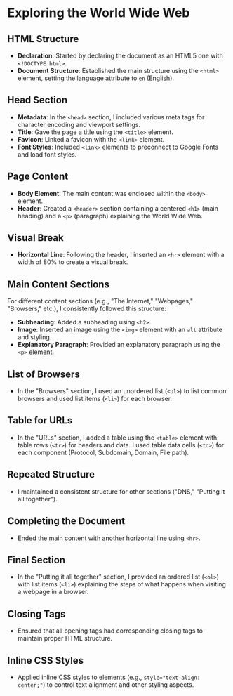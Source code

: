 # Exploring the World Wide Web

## HTML Structure
- **Declaration**: Started by declaring the document as an HTML5 one with `<!DOCTYPE html>`.
- **Document Structure**: Established the main structure using the `<html>` element, setting the language attribute to `en` (English).

## Head Section
- **Metadata**: In the `<head>` section, I included various meta tags for character encoding and viewport settings.
- **Title**: Gave the page a title using the `<title>` element.
- **Favicon**: Linked a favicon with the `<link>` element.
- **Font Styles**: Included `<link>` elements to preconnect to Google Fonts and load font styles.

## Page Content
- **Body Element**: The main content was enclosed within the `<body>` element.
- **Header**: Created a `<header>` section containing a centered `<h1>` (main heading) and a `<p>` (paragraph) explaining the World Wide Web.

## Visual Break
- **Horizontal Line**: Following the header, I inserted an `<hr>` element with a width of 80% to create a visual break.

## Main Content Sections
For different content sections (e.g., "The Internet," "Webpages," "Browsers," etc.), I consistently followed this structure:
- **Subheading**: Added a subheading using `<h2>`.
- **Image**: Inserted an image using the `<img>` element with an `alt` attribute and styling.
- **Explanatory Paragraph**: Provided an explanatory paragraph using the `<p>` element.

## List of Browsers
- In the "Browsers" section, I used an unordered list (`<ul>`) to list common browsers and used list items (`<li>`) for each browser.

## Table for URLs
- In the "URLs" section, I added a table using the `<table>` element with table rows (`<tr>`) for headers and data. I used table data cells (`<td>`) for each component (Protocol, Subdomain, Domain, File path).

## Repeated Structure
- I maintained a consistent structure for other sections ("DNS," "Putting it all together").

## Completing the Document
- Ended the main content with another horizontal line using `<hr>`.

## Final Section
- In the "Putting it all together" section, I provided an ordered list (`<ol>`) with list items (`<li>`) explaining the steps of what happens when visiting a webpage in a browser.

## Closing Tags
- Ensured that all opening tags had corresponding closing tags to maintain proper HTML structure.

## Inline CSS Styles
- Applied inline CSS styles to elements (e.g., `style="text-align: center;"`) to control text alignment and other styling aspects.
